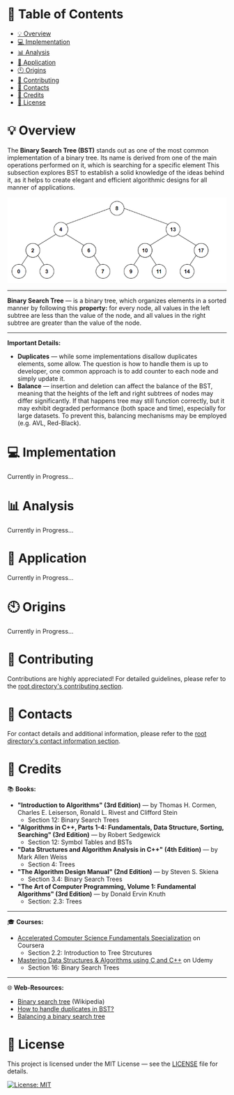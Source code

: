 # &#128209; Table of Contents
- [💡 Overview](#-overview)
- [💻 Implementation](#-implementation)
- [📊 Analysis](#-analysis)
- [📝 Application](#-application)
- [🕙 Origins](#-origins)
- [🤝 Contributing](#-contributing)
- [📧 Contacts](#-contacts)
- [🙏 Credits](#-credits)
- [🔏 License](#-license)



# &#128161; Overview
The **Binary Search Tree (BST)** stands out as one of the most common implementation of a binary tree. Its name is derived from one of the main operations performed on it, which is searching for a specific element This subsection explores BST to establish a solid knowledge of the ideas behind it, as it helps to create elegant and efficient algorithmic designs for all manner of applications.
<p align="center"><img src="./img/BST.png"/></p>

---
**Binary Search Tree** — is a binary tree, which organizes elements in a sorted manner by following this **property:** for every node, all values in the left subtree are less than the value of the node, and all values in the right subtree are greater than the value of the node.

---
**Important Details:**
- **Duplicates** — while some implementations disallow duplicates elements, some allow. The question is how to handle them is up to developer, one common approach is to add counter to each node and simply update it.
- **Balance** — insertion and deletion can affect the balance of the BST, meaning that the heights of the left and right subtrees of nodes may differ significantly. If that happens tree may still function correctly, but it may exhibit degraded performance (both space and time), especially for large datasets. To prevent this, balancing mechanisms may be employed (e.g. AVL, Red-Black).




# &#x1F4BB; Implementation 
Currently in Progress...



# &#128202; Analysis
Currently in Progress...



# &#128221; Application
Currently in Progress...



# &#x1F559; Origins
Currently in Progress...



# &#129309; Contributing
Contributions are highly appreciated! For detailed guidelines, please refer to the [root directory's contributing section](../../../#-contributing).



# &#128231; Contacts
For contact details and additional information, please refer to the [root directory's contact information section](../../../#-contacts).



# &#128591; Credits
&#128218; **Books:**
- **"Introduction to Algorithms" (3rd Edition)** — by Thomas H. Cormen, Charles E. Leiserson, Ronald L. Rivest and Clifford Stein
  - Section 12: Binary Search Trees
- **"Algorithms in C++, Parts 1-4: Fundamentals, Data Structure, Sorting, Searching" (3rd Edition)** — by Robert Sedgewick
  - Section 12: Symbol Tables and BSTs
- **"Data Structures and Algorithm Analysis in C++" (4th Edition)** — by Mark Allen Weiss
  - Section 4: Trees
- **"The Algorithm Design Manual" (2nd Edition)** — by Steven S. Skiena
  - Section 3.4: Binary Search Trees
- **"The Art of Computer Programming, Volume 1: Fundamental Algorithms" (3rd Edition)** — by Donald Ervin Knuth
  - Section: 2.3: Trees

---
&#127891; **Courses:**
- [Accelerated Computer Science Fundamentals Specialization](https://www.coursera.org/specializations/cs-fundamentals) on Coursera
  - Section 2.2: Introduction to Tree Strcutures
- [Mastering Data Structures & Algorithms using C and C++](https://www.udemy.com/course/datastructurescncpp/) on Udemy
  - Section 16: Binary Search Trees

---  
&#127760; **Web-Resources:**  
- [Binary search tree](https://en.wikipedia.org/wiki/Binary_search_tree) (Wikipedia)
- [How to handle duplicates in BST?](https://www.geeksforgeeks.org/how-to-handle-duplicates-in-binary-search-tree/)
- [Balancing a binary search tree](https://appliedgo.net/balancedtree/)



# &#128271; License
This project is licensed under the MIT License — see the [LICENSE](https://github.com/vezzolter/DSA/blob/main/LICENSE) file for details.

[![License: MIT](https://img.shields.io/badge/License-MIT-yellow.svg)](https://opensource.org/licenses/MIT)